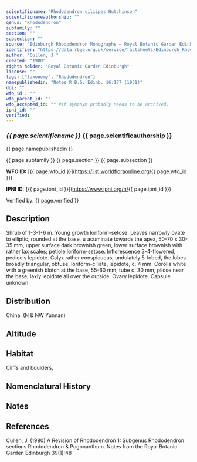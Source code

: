 ```yaml
---
scientificname: "Rhododendron ciliipes Hutchinson"
scientificnameauthorship: ""
genus: "Rhododendron"
subfamily: ""
section: ""
subsection: ""
source: "Edinburgh Rhododendron Monographs – Royal Botanic Garden Edinburgh"
identifier: "https://data.rbge.org.uk/service/factsheets/Edinburgh_Rhododendron_Monographs.xhtml"
author: "Cullen, J."
created: "1980"
rights holder: "Royal Botanic Garden Edinburgh"
license: ""
tags: ["taxonomy", "Rhododendron"]
namepublishedin: "Notes R.B.G. Edinb. 16:177 (1931)"
doi: ""
wfo_id : ""
wfo_parent_id: ""
wfo_accepted_id: "" #if synonym probably needs to be archived.                      
ipni_id: ""
verified:
---
```

### _{{ page.scientificname }}_ {{ page.scientificauthorship }}
 {{ page.namepublishedin }}

{{ page.subfamily }} {{ page.section }} {{ page.subsection }}

**WFO ID:** [{{ page.wfo_id }}](https://list.worldfloraonline.org/{{ page.wfo_id }})

**IPNI ID:** [{{ page.ipni_id }}](https://www.ipni.org/n/{{ page.ipni_id }})

Verified by: {{ page.verified }}



## Description
Shrub of 1-3-1-6 m. Young growth loriform-setose. Leaves narrowly ovate to elliptic, rounded at the base, ± acuminate towards the apex, 50-70 x 30-35 mm, upper surface dark brownish green, lower surface brownish with rather lax scales; petiole loriform-setose. Inflorescence 3-4-flowered, pedicels lepidote. Calyx rather conspicuous, undulately 5-lobed, the lobes broadly triangular, obtuse, loriform-ciliate, lepidote, c. 4 mm. Corolla white with a greenish blotch at the base, 55-60 mm, tube c. 30 mm, pilose near the base, laxly lepidote all over the outside. Ovary lepidote. Capsule unknown

## Distribution
China. (N & NW Yunnan)

## Altitude


## Habitat
Cliffs and boulders,

## Nomenclatural History

                       
## Notes


## References

Cullen, J. (1980) A Revision of Rhododendron 1: Subgenus Rhododendron sections Rhododendron & Pogonanthum. Notes from the Royal Botanic Garden Edinburgh 39(1):48
